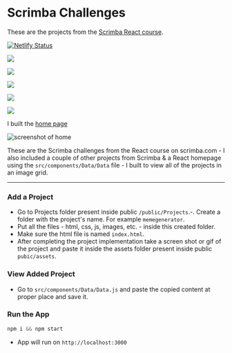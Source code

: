 # Scrimba Challenges

These are the projects from the [Scrimba React course](https://scrimba.com/learn/learnreact).

[![Netlify Status](https://api.netlify.com/api/v1/badges/0989d403-38b9-4527-afe1-4391bc7030fe/deploy-status)](https://app.netlify.com/sites/my-scrimba-challenges/deploys)

![](https://img.shields.io/badge/scrimba-2B283A?style=for-the-badge&logo=scrimba&logoColor=white)

![](https://img.shields.io/badge/JavaScript-F7DF1E?logo=javascript&logoColor=white&style=for-the-badge)

![](https://img.shields.io/badge/React-20232A?style=for-the-badge&logo=react&logoColor=61DAFB)

![](https://img.shields.io/badge/Redux-593D88?style=for-the-badge&logo=redux&logoColor=white)

![](https://camo.githubusercontent.com/c799f6192c0aaa9ac991b4183f05fc016615ba77f7d9a4cd8c74ac9230aa7e87/68747470733a2f2f696d672e736869656c64732e696f2f62616467652f426f6f7473747261702532302d2532333739353242332e7376673f267374796c653d666f722d7468652d6261646765266c6f676f3d426f6f747374726170266c6f676f436f6c6f723d7768697465)

I built the [home page](https://my-scrimba-challenges.netlify.app/)

![screenshot of home](https://res.cloudinary.com/codelikeagirl29/image/upload/v1726662966/Scrimba_mgxhly.png)


These are the Scrimba challenges from the React course on scrimba.com - I also included a couple of other projects from Scrimba & a React homepage using the `src/components/Data/Data` file - I built to view all of the projects in an image grid.

---

### Add a Project

- Go to Projects folder present inside public `/public/Projects`.-. Create a folder with the project's name. For example `memegenerator`.
- Put all the files - html, css, js, images, etc. - inside this created folder.
- Make sure the html file is named `index.html`.
- After completing the project implementation take a screen shot or gif of the project and paste it inside the assets folder present inside public `pubic/assets`.
### View Added Project

- Go to `src/components/Data/Data.js` and paste the copied content at proper place and save it.

### Run the App

```javascript
npm i && npm start
```

- App will run on `http://localhost:3000`
